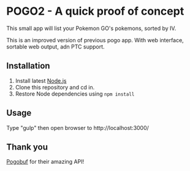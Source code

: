 # POGO2 - A quick proof of concept

This small app will list your Pokemon GO's pokemons, sorted by IV.

This is an improved version of previous pogo app. With web interface, sortable web output, adn PTC support.

## Installation

1. Install latest [Node.js](https://nodejs.org/en/)
2. Clone this repository and cd in.
3. Restore Node dependencies using `npm install`

## Usage

Type "gulp" then open browser to http://localhost:3000/

## Thank you
[Pogobuf](https://github.com/cyraxx/pogobuf) for their amazing API!
